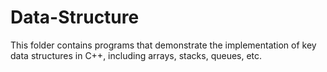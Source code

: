 # Data-Structure
This folder contains programs that demonstrate the implementation of key data structures in C++, including arrays, stacks, queues, etc. 

